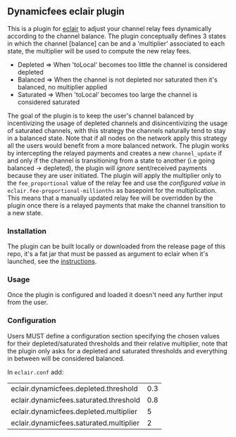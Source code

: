 ## Dynamicfees eclair plugin

This is a plugin for [eclair](github.com/ACINQ/eclair) to adjust your channel relay fees dynamically according to 
the channel balance. The plugin conceptually defines 3 states in which the channel [balance] can be and a 'multiplier'
associated to each state, the multiplier will be used to compute the new relay fees.

- Depleted  => When 'toLocal' becomes too little the channel is considered depleted
- Balanced  => When the channel is not depleted nor saturated then it's balanced, no multiplier applied
- Saturated => When 'toLocal' becomes too large the channel is considered saturated

The goal of the plugin is to keep the user's channel balanced by incentivizing the usage of depleted channels and 
disincentivizing the usage of saturated channels, with this strategy the channels naturally tend to stay in a balanced
state. Note that if all nodes on the network apply this strategy all the users would benefit from a more balanced network.
The plugin works by intercepting the relayed payments and creates a new `channel_update` if and only if the channel is 
transitioning from a state to another (i.e going balanced -> depleted), the plugin will *ignore* sent/received payments because
they are user initiated. The plugin will apply the multiplier only to the `fee_proportional` value of the relay fee and 
use the *configured value* in `eclair.fee-proportional-millionths` as basepoint for the multiplication. This means that a 
manually updated relay fee will be overridden by the plugin once there is a relayed payments that make the channel transition 
to a new state.

### Installation
The plugin can be built locally or downloaded from the release page of this repo, it's a fat jar that must be 
passed as argument to eclair when it's launched, see the [instructions](https://github.com/ACINQ/eclair#plugins).

### Usage
Once the plugin is configured and loaded it doesn't need any further input from the user.

### Configuration
Users MUST define a configuration section specifying the chosen values for their depleted/saturated thresholds
and their relative multiplier, note that the plugin only asks for a depleted and saturated thresholds and everything 
in between will be considered balanced. 

In `eclair.conf` add:

|                                         	|     	|
|-----------------------------------------	|-----	|
| eclair.dynamicfees.depleted.threshold   	| 0.3 	|
| eclair.dynamicfees.saturated.threshold  	| 0.8 	|
| eclair.dynamicfees.depleted.multiplier  	| 5   	|
| eclair.dynamicfees.saturated.multiplier 	| 2   	|


